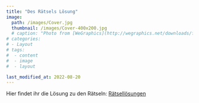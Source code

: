 ```yaml
---
title: "Des Rätsels Lösung"
image: 
  path: /images/Cover.jpg
  thumbnail: /images/Cover-400x200.jpg
  # caption: "Photo from [WeGraphics](http://wegraphics.net/downloads/free-ultimate-blurred-background-pack/)"
# categories:
# - Layout
# tags:
#  - content
#  - image
#  - layout

last_modified_at: 2022-08-20
---
```


Hier findet ihr die Lösung zu den Rätseln: [Rätsellösungen](https://rumolin.github.io/hochzeit-barbara-raphael/loesungen/)
